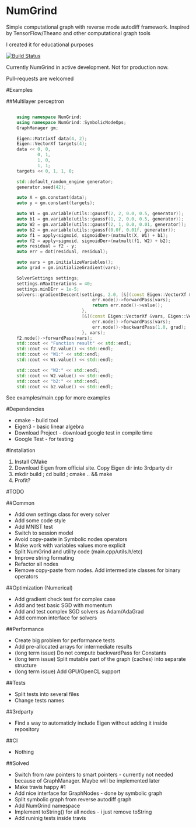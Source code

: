 # NumGrind
Simple computational graph with reverse mode autodiff framework. Inspired by TensorFlow/Theano and other computational graph tools

I created it for educational purposes

[![Build Status](https://travis-ci.org/Daiver/NumGrind.svg?branch=master)](https://travis-ci.org/Daiver/NumGrind)

Currently NumGrind in active development. Not for production now.

Pull-requests are welcomed

#Examples

##Multilayer perceptron
```cpp

    using namespace NumGrind;
    using namespace NumGrind::SymbolicNodeOps;
    GraphManager gm;

    Eigen::MatrixXf data(4, 2);
    Eigen::VectorXf targets(4);
    data << 0, 0,
            0, 1,
            1, 0,
            1, 1;
    targets << 0, 1, 1, 0;

    std::default_random_engine generator;
    generator.seed(42);

    auto X = gm.constant(data);
    auto y = gm.constant(targets);

    auto W1 = gm.variable(utils::gaussf(2, 2, 0.0, 0.5, generator));
    auto b1 = gm.variable(utils::gaussf(1, 2, 0.0, 0.5, generator));
    auto W2 = gm.variable(utils::gaussf(2, 1, 0.0, 0.01, generator));
    auto b2 = gm.variable(utils::gaussf(0.0f, 0.01f, generator));
    auto f1 = apply<sigmoid, sigmoidDer>(matmult(X, W1) + b1);
    auto f2 = apply<sigmoid, sigmoidDer>(matmult(f1, W2) + b2);
    auto residual = f2 - y;
    auto err = dot(residual, residual);

    auto vars = gm.initializeVariables();
    auto grad = gm.initializeGradient(vars);

    SolverSettings settings;
    settings.nMaxIterations = 40;
    settings.minDErr = 1e-5;
    solvers::gradientDescent(settings, 2.0, [&](const Eigen::VectorXf &vars) {
                                 err.node()->forwardPass(vars);
                                 return err.node()->value();
                             },
                             [&](const Eigen::VectorXf &vars, Eigen::VectorXf &grad) {
                                 err.node()->forwardPass(vars);
                                 err.node()->backwardPass(1.0, grad);
                             }, vars);
    f2.node()->forwardPass(vars);
    std::cout << "Function result" << std::endl;
    std::cout << f2.value() << std::endl;
    std::cout << "W1:" << std::endl;
    std::cout << W1.value() << std::endl;

    std::cout << "W2:" << std::endl;
    std::cout << W2.value() << std::endl;
    std::cout << "b2:" << std::endl;
    std::cout << b2.value() << std::endl;


```

See examples/main.cpp for more examples

#Dependencies
 - cmake - build tool
 - Eigen3 - basic linear algebra
 - Download Project - download google test in compile time
 - Google Test - for testing

#Installation
1. Install CMake
2. Download Eigen from official site. Copy Eigen dir into 3rdparty dir
3. mkdir build ; cd build ; cmake .. && make
4. Profit?

#TODO

##Common
 - Add own settings class for every solver
 - Add some code style
 - Add MNIST test
 - Switch to session model
 - Avoid copy-paste in Symbolic nodes operators
 - Make work with variables values more explicit
 - Split NumGrind and utility code (main.cpp/utils.h/etc)
 - Improve string formating
 - Refactor all nodes
 - Remove copy-paste from nodes. Add intermediate classes for binary operators

##Optimization (Numerical)
 - Add gradient check test for complex case
 - Add and test basic SGD with momentum
 - Add and test complex SGD solvers as Adam/AdaGrad
 - Add common interface for solvers

##Performance
 - Create big problem for performance tests
 - Add pre-allocated arrays for intermediate results
 - (long term issue) Do not compute backwardPass for Constants
 - (long term issue) Split mutable part of the graph (caches) into separate structure
 - (long term issue) Add GPU/OpenCL support

##Tests
 - Split tests into several files
 - Change tests names

##3rdparty
 - Find a way to automaticly include Eigen without adding it inside repository

##CI
 - Nothing

##Solved
 - Switch from raw pointers to smart pointers - currently not needed because of GraphManager. Maybe will be implemented later
 - Make travis happy #1
 - Add nice interface for GraphNodes - done by symbolic graph
 - Split symbolic graph from reverse autodiff graph
 - Add NumGrind namespace
 - Implement toString() for all nodes - i just remove toString
 - Add runinig tests inside travis

